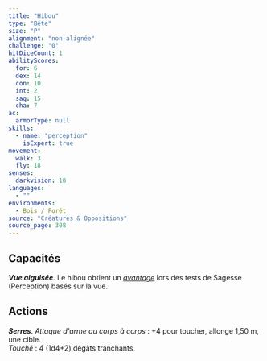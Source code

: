```yaml
---
title: "Hibou"
type: "Bête"
size: "P"
alignment: "non-alignée"
challenge: "0"
hitDiceCount: 1
abilityScores:
  for: 6
  dex: 14
  con: 10
  int: 2
  sag: 15
  cha: 7
ac: 
  armorType: null
skills: 
  - name: "perception"
    isExpert: true
movement: 
  walk: 3
  fly: 18
senses: 
  darkvision: 18
languages: 
  - ""
environments:
  - Bois / Forêt
source: "Créatures & Oppositions"
source_page: 308
---
```

## Capacités
_**Vue aiguisée**_. Le hibou obtient un [_avantage_](/utiliser-les-caracteristiques/#avantage-et-desavantage) lors des tests de Sagesse (Perception) basés sur la vue.

## Actions
_**Serres**_. _Attaque d'arme au corps à corps_ : +4 pour toucher, allonge 1,50 m, une cible.  
_Touché_ : 4 (1d4+2) dégâts tranchants.
